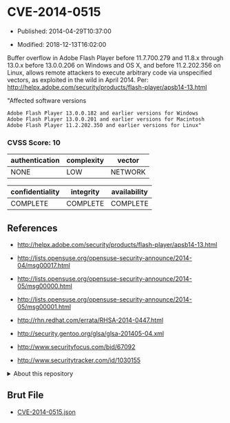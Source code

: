 # CVE-2014-0515

- Published: 2014-04-29T10:37:00

- Modified: 2018-12-13T16:02:00

Buffer overflow in Adobe Flash Player before 11.7.700.279 and 11.8.x through 13.0.x before 13.0.0.206 on Windows and OS X, and before 11.2.202.356 on Linux, allows remote attackers to execute arbitrary code via unspecified vectors, as exploited in the wild in April 2014. Per: http://helpx.adobe.com/security/products/flash-player/apsb14-13.html

"Affected software versions

    Adobe Flash Player 13.0.0.182 and earlier versions for Windows
    Adobe Flash Player 13.0.0.201 and earlier versions for Macintosh
    Adobe Flash Player 11.2.202.350 and earlier versions for Linux"

### CVSS Score: **10**

| authentication | complexity | vector |
| --- | --- | --- |
| NONE | LOW | NETWORK |

| confidentiality | integrity | availability |
| --- | --- | --- |
| COMPLETE | COMPLETE | COMPLETE |

## References

* http://helpx.adobe.com/security/products/flash-player/apsb14-13.html

* http://lists.opensuse.org/opensuse-security-announce/2014-04/msg00017.html

* http://lists.opensuse.org/opensuse-security-announce/2014-05/msg00000.html

* http://lists.opensuse.org/opensuse-security-announce/2014-05/msg00001.html

* http://rhn.redhat.com/errata/RHSA-2014-0447.html

* http://security.gentoo.org/glsa/glsa-201405-04.xml

* http://www.securityfocus.com/bid/67092

* http://www.securitytracker.com/id/1030155

<details>
<summary>About this repository</summary> 

  This repository is part of the project [Live Hack CVE](https://github.com/Live-Hack-CVE). Main website can be found [www.live-hack.org](https://www.live-hack.org) 
  
  Made by [Sn0wAlice](https://github.com/Sn0wAlice) for the people that care about security and need to have a feed of the latest CVEs. Hope you enjoy it, don't forget to star the repo and follow me on [Twitter](https://twitter.com/Sn0wAlice) and [Github](https://github.com/Sn0wAlice). And that is my [personnal website](https://www.alice-snow.me/)

  - [Home Page](https://github.com/Live-Hack-CVE)
  - [Framework](https://github.com/Live-Hack-CVE/cve-framework)
  - [CVE database](https://github.com/Live-Hack-CVE/full_database)
  - [Changelog](https://github.com/Live-Hack-CVE/Changelog)
</details>

## Brut File

* [CVE-2014-0515.json](https://raw.githubusercontent.com/Live-Hack-CVE/full_database/main/cves/2014/CVE-2014-0515.json)

